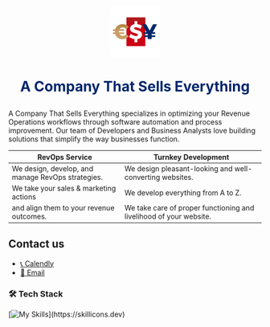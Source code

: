 <div id="header" align="center">
  <img src="./logo.png" width="100"/>
</div>

# <p align="center" style="color:#01266b"> A Company That Sells Everything</p>

A Company That Sells Everything specializes in optimizing your Revenue Operations workflows through software automation and process improvement. Our team of Developers and Business Analysts love building solutions that simplify the way businesses function.

| RevOps Service                                       | Turnkey Development                                      |
| ---------------------------------------------------- | ------------------------------------------------------- |
| We design, develop, and manage RevOps strategies.    | We design pleasant-looking and well-converting websites. |
| We take your sales & marketing actions              | We develop everything from A to Z.                     |
| and align them to your revenue outcomes.            | We take care of proper functioning and livelihood of your website. |

## Contact us
* <a href="https://calendly.com/dimitrylos/30min?month=2024-12">📞 Calendly</a>
* <a href="mailto:datastudio@actse.ltd">📧 Email</a>


### 🛠️ Tech Stack

[![My Skills](https://skillicons.dev/icons?i=js,ts,html,css,react,figma,nextjs,nginx,git,docker,py,django,fastapi,)](https://skillicons.dev)
